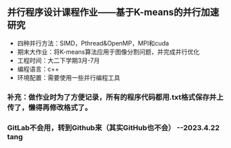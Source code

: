 ## 并行程序设计课程作业——基于K-means的并行加速研究
- 四种并行方法：SIMD，Pthread&OpenMP，MPI和cuda
- 期末大作业：将K-means算法应用于图像分割问题，并完成并行优化
- 工程时间：大二下学期3月-7月
- 编程语言：c++
- 环境配置：需要使用一些并行编程工具

### 补充：做作业时为了方便记录，所有的程序代码都用.txt格式保存并上传了，懒得再修改格式了。

### GitLab不会用，转到Github来（其实GitHub也不会） --2023.4.22 tang
